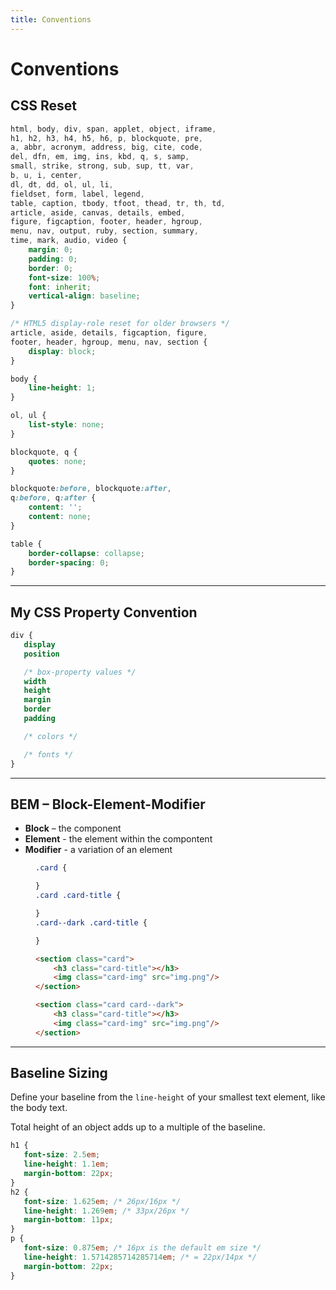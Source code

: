 ```yaml
---
title: Conventions
---
```


# Conventions

<section>

## CSS Reset

```css
html, body, div, span, applet, object, iframe,
h1, h2, h3, h4, h5, h6, p, blockquote, pre,
a, abbr, acronym, address, big, cite, code,
del, dfn, em, img, ins, kbd, q, s, samp,
small, strike, strong, sub, sup, tt, var,
b, u, i, center,
dl, dt, dd, ol, ul, li,
fieldset, form, label, legend,
table, caption, tbody, tfoot, thead, tr, th, td,
article, aside, canvas, details, embed,
figure, figcaption, footer, header, hgroup,
menu, nav, output, ruby, section, summary,
time, mark, audio, video {
    margin: 0;
    padding: 0;
    border: 0;
    font-size: 100%;
    font: inherit;
    vertical-align: baseline;
}   

/* HTML5 display-role reset for older browsers */
article, aside, details, figcaption, figure,
footer, header, hgroup, menu, nav, section {
    display: block;
}   

body {
    line-height: 1;
}   

ol, ul {
    list-style: none;
}   

blockquote, q {
    quotes: none;
}   

blockquote:before, blockquote:after,
q:before, q:after {
    content: '';
    content: none;
}   

table {
    border-collapse: collapse;
    border-spacing: 0;
}   
```

</section>

---

<section>

## My CSS Property Convention

```css
div {
   display
   position

   /* box-property values */
   width
   height
   margin
   border
   padding

   /* colors */

   /* fonts */
}
```

</section>

---

<section>

## BEM – Block-Element-Modifier

* **Block** – the component
* **Element** - the element within the compontent
* **Modifier** - a variation of an element

<figure>

```css
.card {

}
.card .card-title {

}
.card--dark .card-title {

}
```

```html
<section class="card">
    <h3 class="card-title"></h3>
    <img class="card-img" src="img.png"/>
</section>

<section class="card card--dark">
    <h3 class="card-title"></h3>
    <img class="card-img" src="img.png"/>
</section>
```

</figure>

</section>

---

<section>

## Baseline Sizing

Define your baseline from the `line-height` of your smallest text element, like the body text.

Total height of an object adds up to a multiple of the baseline.

```css
h1 {
   font-size: 2.5em;
   line-height: 1.1em;
   margin-bottom: 22px;
}
h2 {
   font-size: 1.625em; /* 26px/16px */
   line-height: 1.269em; /* 33px/26px */
   margin-bottom: 11px;
}
p {
   font-size: 0.875em; /* 16px is the default em size */
   line-height: 1.5714285714285714em; /* = 22px/14px */
   margin-bottom: 22px;
}
```

</section>
